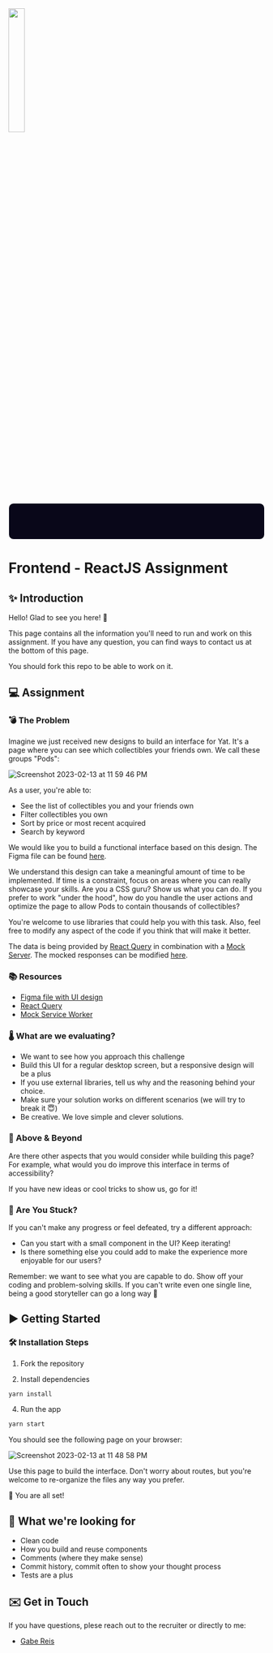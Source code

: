 <img src="https://api-docs.y.at/img/yat-logo-white.svg" width="25%">

<div style="background: url(https://api-docs.y.at/img/yat-logo-white.svg);background-color: #090719;height:70px;background-repeat:no-repeat;background-size: 100px;background-position: center; border-radius: 10px;border: 1px solid #fff;width: 100%;margin:0; padding:0;">

</div>

# Frontend - ReactJS Assignment

## ✨ Introduction

Hello! Glad to see you here! 👋

This page contains all the information you'll need to run and work on this assignment. If you have any question, you can find ways to contact us at the bottom of this page.

You should fork this repo to be able to work on it.


## 💻 Assignment

### 💣 The Problem

Imagine we just received new designs to build an interface for Yat. It's a page where you can see which collectibles your friends own. We call these groups "Pods":

![Screenshot 2023-02-13 at 11 59 46 PM](https://user-images.githubusercontent.com/1178980/218674647-c9b18d83-2459-4069-bc52-ff7de9cc8a40.png)

As a user, you're able to:

- See the list of collectibles you and your friends own
- Filter collectibles you own
- Sort by price or most recent acquired
- Search by keyword

We would like you to build a functional interface based on this design. The Figma file can be found [here](https://www.figma.com/file/ySw3vbGUssxB811UQY0Qsg/Collection-Page?node-id=267%3A93607&t=PLIrc087lMSf2gxs-1).

We understand this design can take a meaningful amount of time to be implemented. If time is a constraint, focus on areas where you can really showcase your skills. Are you a CSS guru? Show us what you can do. If you prefer to work "under the hood", how do you handle the user actions and optimize the page to allow Pods to contain thousands of collectibles?

You're welcome to use libraries that could help you with this task. Also, feel free to modify any aspect of the code if you think that will make it better.

The data is being provided by [React Query](https://react-query-v3.tanstack.com) in combination with a [Mock Server](https://mswjs.io). The mocked responses can be modified [here](https://github.com/GabeReis/yat-frontend-assignment/blob/main/src/mocks/handlers/pod.ts).


### 📚 Resources

- [Figma file with UI design](https://www.figma.com/file/ySw3vbGUssxB811UQY0Qsg/Collection-Page?node-id=267%3A93607&t=PLIrc087lMSf2gxs-1)
- [React Query](https://react-query-v3.tanstack.com)
- [Mock Service Worker](https://mswjs.io)


### 🌡️ What are we evaluating?

- We want to see how you approach this challenge
- Build this UI for a regular desktop screen, but a responsive design will be a plus
- If you use external libraries, tell us why and the reasoning behind your choice.
- Make sure your solution works on different scenarios (we will try to break it 😇)
- Be creative. We love simple and clever solutions.


### 🚀 Above & Beyond

Are there other aspects that you would consider while building this page? For example, what would you do improve this interface in terms of accessibility?

If you have new ideas or cool tricks to show us, go for it!


### 🛑 Are You Stuck?

If you can't make any progress or feel defeated, try a different approach:
- Can you start with a small component in the UI? Keep iterating!
- Is there something else you could add to make the experience more enjoyable for our users?

Remember: we want to see what you are capable to do. Show off your coding and problem-solving skills. If you can't write even one single line, being a good storyteller can go a long way 🤣


## ▶️ Getting Started

### 🛠️ Installation Steps

1. Fork the repository


3. Install dependencies

```bash
yarn install
```

4. Run the app

```bash
yarn start
```

You should see the following page on your browser:

![Screenshot 2023-02-13 at 11 48 58 PM](https://user-images.githubusercontent.com/1178980/218672436-432f78c6-d6ae-4272-a4d4-8d8299833943.png)

Use this page to build the interface. Don't worry about routes, but you're welcome to re-organize the files any way you prefer.


🌟 You are all set!

## 🎯 What we're looking for

- Clean code
- How you build and reuse components
- Comments (where they make sense)
- Commit history, commit often to show your thought process
- Tests are a plus


## ✉️ Get in Touch

If you have questions, plese reach out to the recruiter or directly to me:
- [Gabe Reis](mailto:rio@tari.com)

